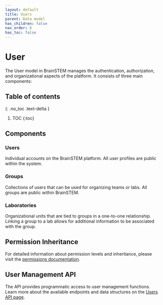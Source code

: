 ```yaml
---
layout: default
title: Users
parent: Data model
has_children: false
nav_order: 8
has_toc: false
---
```


# User

The User model in BrainSTEM manages the authentication, authorization, and organizational aspects of the platform. It consists of three main components:

## Table of contents
{: .no_toc .text-delta }

1. TOC
{:toc}

## Components

### Users

Individual accounts on the BrainSTEM platform. All user profiles are public within the system.

### Groups

Collections of users that can be used for organizing teams or labs. All groups are public within BrainSTEM.
### Laboratories 

Organizational units that are tied to groups in a one-to-one relationship. Linking a group to a lab allows for additional information to be associated with the group.

## Permission Inheritance

For detailed information about permission levels and inheritance, please visit the [permissions documentation]({{site.baseurl}}/datamodel/permissions/).

## User Management API

The API provides programmatic access to user management functions. Learn more about the available endpoints and data structures on the [Users API page]({{site.baseurl}}/api/users).
